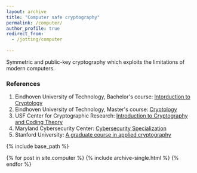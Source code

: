 ```yaml
---
layout: archive
title: "Computer safe cryptography"
permalink: /computer/
author_profile: true
redirect_from:
  - /jotting/computer
  
---
```


Symmetric and public-key cryptography which exploits the limitations of modern computers.

### References
1. Eindhoven University of Technology, Bachelor's course: [Intorduction to Cryptology](https://www.hyperelliptic.org/tanja/teaching/CS21/)
2. Eindhoven University of Technology, Master's course: [Cryptology](https://www.hyperelliptic.org/tanja/teaching/crypto21/)
3. USF Center for Cryptographic Research: [Introduction to Cryptography and Coding Theory](https://www.usf-crypto.org/mad-4471/)
4. Maryland Cybersecurity Center: [Cybersecurity Specialization](https://cyber.umd.edu/education/beyond-umd)
5. Stanford University: [A graduate course in applied cryptography](https://crypto.stanford.edu/~dabo/courses/OnlineCrypto/)

{% include base_path %}


{% for post in site.computer %}
  {% include archive-single.html %}
{% endfor %}
